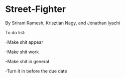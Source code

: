 # Street-Fighter
By Sriram Ramesh, Krisztian Nagy, and Jonathan Iyachi



To do list:

-Make shit appear

-Make shit work

-Make shit in general

-Turn it in before the due date

